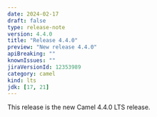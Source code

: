 ```yaml
---
date: 2024-02-17
draft: false
type: release-note
version: 4.4.0
title: "Release 4.4.0"
preview: "New release 4.4.0"
apiBreaking: ""
knownIssues: ""
jiraVersionId: 12353989
category: camel
kind: lts
jdk: [17, 21]
---
```


This release is the new Camel 4.4.0 LTS release.

